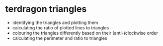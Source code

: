 # terdragon triangles # 

* identifying the triangles and plotting them
* calculating the ratio of plotted lines to triangles
* colouring the triangles differently based on their (anti-)clockwise order
* calculating the perimeter and ratio to triangles
